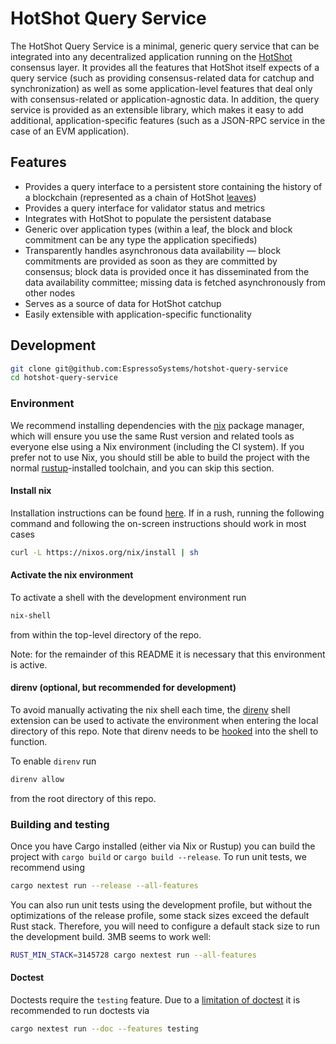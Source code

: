 <!--
 ~ Copyright (c) 2022 Espresso Systems (espressosys.com)
 ~ This file is part of the HotShot Query Service library.
 ~
 ~ This program is free software: you can redistribute it and/or modify it under the terms of the GNU
 ~ General Public License as published by the Free Software Foundation, either version 3 of the
 ~ License, or (at your option) any later version.
 ~ This program is distributed in the hope that it will be useful, but WITHOUT ANY WARRANTY; without
 ~ even the implied warranty of MERCHANTABILITY or FITNESS FOR A PARTICULAR PURPOSE. See the GNU
 ~ General Public License for more details.
 ~ You should have received a copy of the GNU General Public License along with this program. If not,
 ~ see <https://www.gnu.org/licenses/>.
 -->

# HotShot Query Service

The HotShot Query Service is a minimal, generic query service that can be integrated into any decentralized application
running on the [HotShot](https://github.com/EspressoSystems/HotShot) consensus layer. It provides all the features that
HotShot itself expects of a query service (such as providing consensus-related data for catchup and synchronization) as
well as some application-level features that deal only with consensus-related or application-agnostic data. In addition,
the query service is provided as an extensible library, which makes it easy to add additional, application-specific
features (such as a JSON-RPC service in the case of an EVM application).

## Features

- Provides a query interface to a persistent store containing the history of a blockchain (represented as a chain of
  HotShot [leaves](https://hotshot.docs.espressosys.com/hotshot_types/data/struct.Leaf.html))
- Provides a query interface for validator status and metrics
- Integrates with HotShot to populate the persistent database
- Generic over application types (within a leaf, the block and block commitment can be any type the application
  specifieds)
- Transparently handles asynchronous data availability &mdash; block commitments are provided as soon as they are
  committed by consensus; block data is provided once it has disseminated from the data availability committee; missing
  data is fetched asynchronously from other nodes
- Serves as a source of data for HotShot catchup
- Easily extensible with application-specific functionality

## Development

```bash
git clone git@github.com:EspressoSystems/hotshot-query-service
cd hotshot-query-service
```

### Environment

We recommend installing dependencies with the [nix](https://nixos.org) package manager, which will ensure you use the
same Rust version and related tools as everyone else using a Nix environment (including the CI system). If you prefer
not to use Nix, you should still be able to build the project with the normal [rustup](https://rustup.rs)-installed
toolchain, and you can skip this section.

#### Install nix

Installation instructions can be found [here](https://nixos.org/download.html). If in a rush, running the following
command and following the on-screen instructions should work in most cases

```bash
curl -L https://nixos.org/nix/install | sh
```

#### Activate the nix environment

To activate a shell with the development environment run

```bash
nix-shell
```

from within the top-level directory of the repo.

Note: for the remainder of this README it is necessary that this environment is active.

#### direnv (optional, but recommended for development)

To avoid manually activating the nix shell each time, the [direnv](https://direnv.net/) shell extension can be used to
activate the environment when entering the local directory of this repo. Note that direnv needs to be
[hooked](https://direnv.net/docs/hook.html) into the shell to function.

To enable `direnv` run

```bash
direnv allow
```

from the root directory of this repo.

### Building and testing

Once you have Cargo installed (either via Nix or Rustup) you can build the project with `cargo build` or
`cargo build --release`. To run unit tests, we recommend using

```bash
cargo nextest run --release --all-features
```

You can also run unit tests using the development profile, but without the optimizations of the release profile, some
stack sizes exceed the default Rust stack. Therefore, you will need to configure a default stack size to run the
development build. 3MB seems to work well:

```bash
RUST_MIN_STACK=3145728 cargo nextest run --all-features
```

#### Doctest

Doctests require the `testing` feature. Due to a [limitation of doctest](https://stackoverflow.com/a/55727482) it is
recommended to run doctests via

```bash
cargo nextest run --doc --features testing
```

